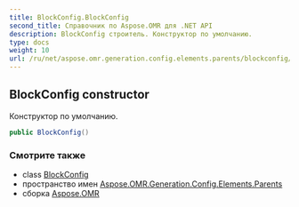 ```yaml
---
title: BlockConfig.BlockConfig
second_title: Справочник по Aspose.OMR для .NET API
description: BlockConfig строитель. Конструктор по умолчанию.
type: docs
weight: 10
url: /ru/net/aspose.omr.generation.config.elements.parents/blockconfig/blockconfig/
---
```

## BlockConfig constructor

Конструктор по умолчанию.

```csharp
public BlockConfig()
```

### Смотрите также

* class [BlockConfig](../)
* пространство имен [Aspose.OMR.Generation.Config.Elements.Parents](../../blockconfig/)
* сборка [Aspose.OMR](../../../)


